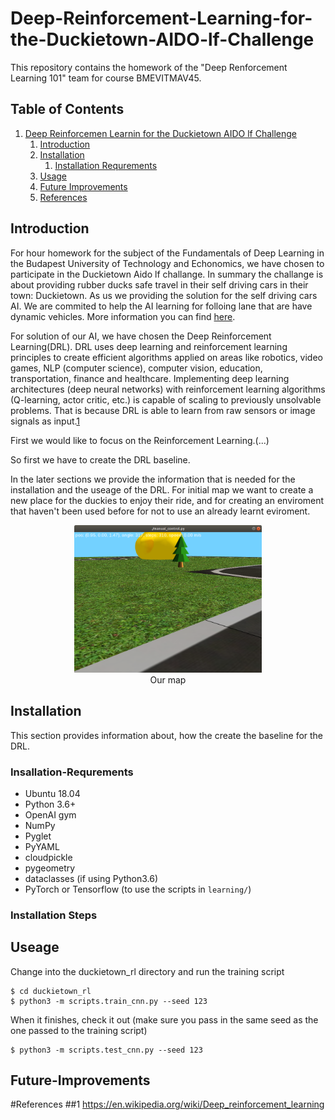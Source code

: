 # Deep-Reinforcement-Learning-for-the-Duckietown-AIDO-lf-Challenge

This repository contains the homework of the "Deep Renforcement Learning 101" team for course BMEVITMAV45.

## Table of Contents
1. [Deep Reinforcemen Learnin for the Duckietown AIDO lf  Challenge](#Deep-Reinforcement-Learning-for-the-Duckietown-AIDO-lf-Challenge)
    1. [Introduction](#Introduction)
    2. [Installation](#Installation)
       1. [Installation Requrements](#Insallation-Requrements)
    3. [Usage](#Usage)
    4. [Future Improvements](#Future-Improvements)
    5. [References](#References)

## Introduction
For hour homework for the subject of the Fundamentals of Deep Learning in the Budapest University of Technology and Echonomics, we have chosen to participate in the Duckietown Aido lf challange. In summary the challange is about providing rubber ducks safe travel in their self driving cars in their town: Duckietown. As us we providing the solution for the self driving cars AI. We are commited to help the AI learning for folloing lane that are have dynamic vehicles. More information you can find [here](https://www.duckietown.org/research/ai-driving-olympics). 
 
For solution of our AI, we have chosen the Deep Reinforcement Learning(DRL). DRL uses deep learning and reinforcement learning principles to create efficient algorithms applied on areas like robotics, video games, NLP (computer science), computer vision, education, transportation, finance and healthcare. Implementing deep learning architectures (deep neural networks) with reinforcement learning algorithms (Q-learning, actor critic, etc.) is capable of scaling to previously unsolvable problems. That is because DRL is able to learn from raw sensors or image signals as input.[1](#1)

First we would like to focus on the Reinforcement Learning.(...)

So first we have to create the DRL baseline.

In the later sections we provide the information that is needed for the installation and the useage of the DRL.
For initial map we want to create a new place for the duckies to enjoy their ride, and for creating an enviroment that haven't been used before for not to use an already learnt eviroment.

<p align="center">
<img src="media/mymap.png" width="300px"><br>
Our map
</p>
 
## Installation

This section provides information about, how the create the baseline for the DRL.

### Insallation-Requrements

- Ubuntu 18.04
- Python 3.6+
- OpenAI gym
- NumPy
- Pyglet
- PyYAML
- cloudpickle
- pygeometry
- dataclasses (if using Python3.6)
- PyTorch or Tensorflow (to use the scripts in `learning/`)

### Installation Steps 



## Useage

Change into the duckietown_rl directory and run the training script
```
$ cd duckietown_rl
$ python3 -m scripts.train_cnn.py --seed 123
```
When it finishes, check it out (make sure you pass in the same seed as the one passed to the training script)
```
$ python3 -m scripts.test_cnn.py --seed 123
```

## Future-Improvements

#References
##1 https://en.wikipedia.org/wiki/Deep_reinforcement_learning
